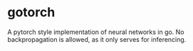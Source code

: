 # gotorch
A pytorch style implementation of neural networks in go. No backpropagation is allowed, as it only serves for inferencing.  
